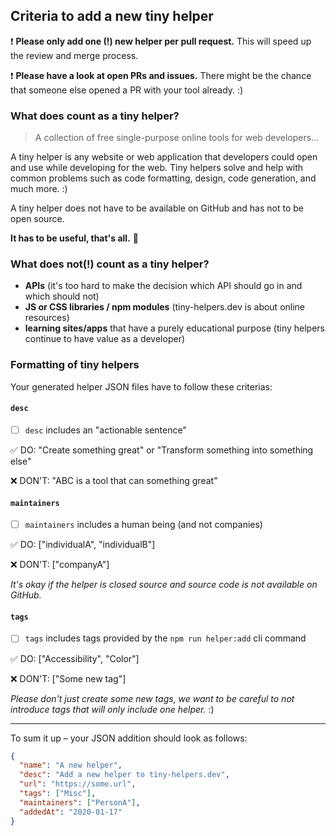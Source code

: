 ## Criteria to add a new tiny helper

❗ **Please only add one (!) new helper per pull request.** This will speed up the review and merge process.

❗ **Please have a look at open PRs and issues.** There might be the chance that someone else opened a PR with your tool already. :) 

### What does count as a tiny helper?

> A collection of free single-purpose online tools for web developers...

A tiny helper is any website or web application that developers could open and use while developing for the web. Tiny helpers solve and help with common problems such as code formatting, design, code generation, and much more. :)

A tiny helper does not have to be available on GitHub and has not to be open source.

**It has to be useful, that's all.** 🎉

### What does not(!) count as a tiny helper?

- **APIs** (it's too hard to make the decision which API should go in and which should not)
- **JS or CSS libraries / npm modules** (tiny-helpers.dev is about online resources)
- **learning sites/apps** that have a purely educational purpose (tiny helpers continue to have value as a developer)

### Formatting of tiny helpers

Your generated helper JSON files have to follow these criterias:

#### `desc`

- [ ] `desc` includes an "actionable sentence"

✅ DO: "Create something great" or "Transform something into something else"

❌ DON'T: "ABC is a tool that can something great"

#### `maintainers`

- [ ] `maintainers` includes a human being (and not companies)

✅ DO: ["individualA", "individualB"]

❌ DON'T: ["companyA"]

_It's okay if the helper is closed source and source code is not available on GitHub._

#### `tags`

- [ ] `tags` includes tags provided by the `npm run helper:add` cli command

✅ DO: ["Accessibility", "Color"]

❌ DON'T: ["Some new tag"]

_Please don't just create some new tags, we want to be careful to not introduce tags that will only include one helper._ :)

---

To sum it up – your JSON addition should look as follows:

```json
{
  "name": "A new helper",
  "desc": "Add a new helper to tiny-helpers.dev",
  "url": "https://some.url",
  "tags": ["Misc"],
  "maintainers": ["PersonA"],
  "addedAt": "2020-01-17"
}
```
